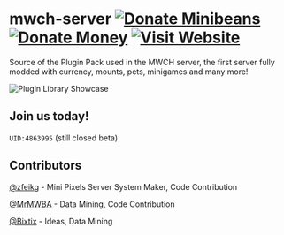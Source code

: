 # mwch-server [![Donate Minibeans](https://img.shields.io/badge/minibeans-donate-brightgreen.svg)](http://share.en.mini1.cn:4000/share/?uin=1004863995) [![Donate Money](https://img.shields.io/badge/paypal-donate-blue.svg)](https://www.paypal.me/MWConstructoresHisp) [![Visit Website](https://img.shields.io/badge/mwch_server-website-red.svg)](https://www.paypal.me/MWConstructoresHisp)

Source of the Plugin Pack used in the MWCH server, the first server fully modded with currency, mounts, pets, minigames and many more!

![Plugin Library Showcase](https://preview.ibb.co/iiTmT8/advancedlikethis.png)

## Join us today!
``` UID:4863995 ``` (still closed beta) 

## Contributors

[@zfeikg](https://github.com/zfeikg) - Mini Pixels Server System Maker, Code Contribution

[@MrMWBA](https://github.com/MrMWBA) - Data Mining, Code Contribution

[@Bixtix](https://github.com/Bixtix) - Ideas, Data Mining
